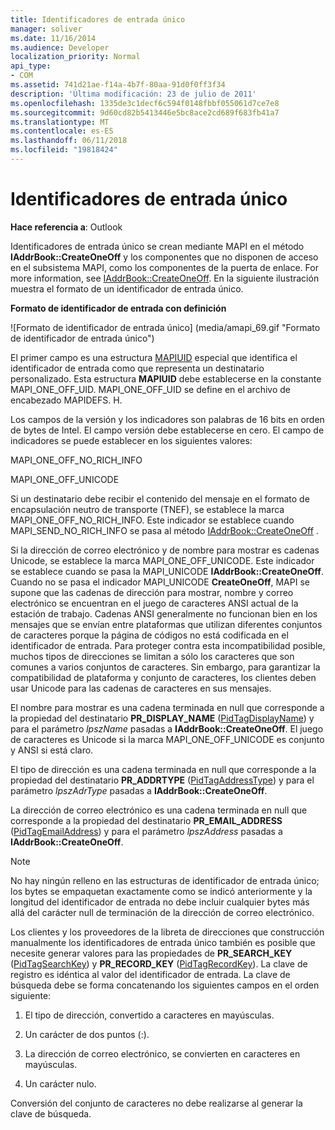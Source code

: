 ```yaml
---
title: Identificadores de entrada único
manager: soliver
ms.date: 11/16/2014
ms.audience: Developer
localization_priority: Normal
api_type:
- COM
ms.assetid: 741d21ae-f14a-4b7f-80aa-91d0f0ff3f34
description: 'Última modificación: 23 de julio de 2011'
ms.openlocfilehash: 1335de3c1decf6c594f0148fbbf055061d7ce7e8
ms.sourcegitcommit: 9d60cd82b5413446e5bc8ace2cd689f683fb41a7
ms.translationtype: MT
ms.contentlocale: es-ES
ms.lasthandoff: 06/11/2018
ms.locfileid: "19818424"
---
```

# <a name="one-off-entry-identifiers"></a>Identificadores de entrada único
  
**Hace referencia a**: Outlook 
  
Identificadores de entrada único se crean mediante MAPI en el método **IAddrBook::CreateOneOff** y los componentes que no disponen de acceso en el subsistema MAPI, como los componentes de la puerta de enlace. For more information, see [IAddrBook::CreateOneOff](iaddrbook-createoneoff.md). En la siguiente ilustración muestra el formato de un identificador de entrada único.
  
**Formato de identificador de entrada con definición**
  
![Formato de identificador de entrada único] (media/amapi_69.gif "Formato de identificador de entrada único")
  
El primer campo es una estructura [MAPIUID](mapiuid.md) especial que identifica el identificador de entrada como que representa un destinatario personalizado. Esta estructura **MAPIUID** debe establecerse en la constante MAPI_ONE_OFF_UID. MAPI_ONE_OFF_UID se define en el archivo de encabezado MAPIDEFS. H. 
  
Los campos de la versión y los indicadores son palabras de 16 bits en orden de bytes de Intel. El campo versión debe establecerse en cero. El campo de indicadores se puede establecer en los siguientes valores:
  
MAPI_ONE_OFF_NO_RICH_INFO
  
MAPI_ONE_OFF_UNICODE
  
Si un destinatario debe recibir el contenido del mensaje en el formato de encapsulación neutro de transporte (TNEF), se establece la marca MAPI_ONE_OFF_NO_RICH_INFO. Este indicador se establece cuando MAPI_SEND_NO_RICH_INFO se pasa al método [IAddrBook::CreateOneOff](iaddrbook-createoneoff.md) . 
  
Si la dirección de correo electrónico y de nombre para mostrar es cadenas Unicode, se establece la marca MAPI_ONE_OFF_UNICODE. Este indicador se establece cuando se pasa la MAPI_UNICODE **IAddrBook::CreateOneOff**. Cuando no se pasa el indicador MAPI_UNICODE **CreateOneOff**, MAPI se supone que las cadenas de dirección para mostrar, nombre y correo electrónico se encuentran en el juego de caracteres ANSI actual de la estación de trabajo. Cadenas ANSI generalmente no funcionan bien en los mensajes que se envían entre plataformas que utilizan diferentes conjuntos de caracteres porque la página de códigos no está codificada en el identificador de entrada. Para proteger contra esta incompatibilidad posible, muchos tipos de direcciones se limitan a sólo los caracteres que son comunes a varios conjuntos de caracteres. Sin embargo, para garantizar la compatibilidad de plataforma y conjunto de caracteres, los clientes deben usar Unicode para las cadenas de caracteres en sus mensajes.
  
El nombre para mostrar es una cadena terminada en null que corresponde a la propiedad del destinatario **PR_DISPLAY_NAME** ([PidTagDisplayName](pidtagdisplayname-canonical-property.md)) y para el parámetro _lpszName_ pasadas a **IAddrBook::CreateOneOff**. El juego de caracteres es Unicode si la marca MAPI_ONE_OFF_UNICODE es conjunto y ANSI si está claro. 
  
El tipo de dirección es una cadena terminada en null que corresponde a la propiedad del destinatario **PR_ADDRTYPE** ([PidTagAddressType](pidtagaddresstype-canonical-property.md)) y para el parámetro _lpszAdrType_ pasadas a **IAddrBook::CreateOneOff**. 
  
La dirección de correo electrónico es una cadena terminada en null que corresponde a la propiedad del destinatario **PR_EMAIL_ADDRESS** ([PidTagEmailAddress](pidtagemailaddress-canonical-property.md)) y para el parámetro _lpszAddress_ pasadas a **IAddrBook::CreateOneOff**. 
  
> [!NOTE]
> No hay ningún relleno en las estructuras de identificador de entrada único; los bytes se empaquetan exactamente como se indicó anteriormente y la longitud del identificador de entrada no debe incluir cualquier bytes más allá del carácter null de terminación de la dirección de correo electrónico. 
  
Los clientes y los proveedores de la libreta de direcciones que construcción manualmente los identificadores de entrada único también es posible que necesite generar valores para las propiedades de **PR_SEARCH_KEY** ([PidTagSearchKey](pidtagsearchkey-canonical-property.md)) y **PR_RECORD_KEY** ([PidTagRecordKey](pidtagrecordkey-canonical-property.md)). La clave de registro es idéntica al valor del identificador de entrada. La clave de búsqueda debe se forma concatenando los siguientes campos en el orden siguiente:
  
1. El tipo de dirección, convertido a caracteres en mayúsculas.
    
2. Un carácter de dos puntos (:).
    
3. La dirección de correo electrónico, se convierten en caracteres en mayúsculas.
    
4. Un carácter nulo.
    
Conversión del conjunto de caracteres no debe realizarse al generar la clave de búsqueda.
  

